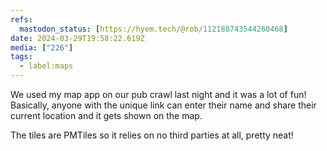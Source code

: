 ```yaml
---
refs:
  mastodon_status: [https://hyem.tech/@rob/112180743544260468]
date: 2024-03-29T19:58:22.619Z
media: ["226"]
tags:
  - label:maps
---
```


We used my map app on our pub crawl last night and it was a lot of fun! Basically, anyone with the unique link can enter their name and share their current location and it gets shown on the map.

The tiles are PMTiles so it relies on no third parties at all, pretty neat!
